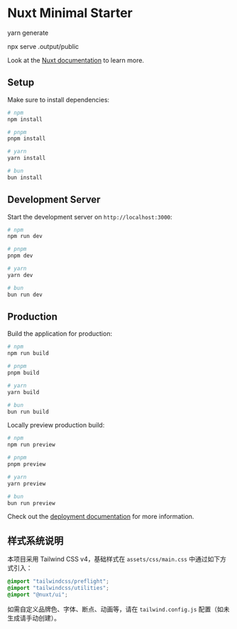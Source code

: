 <!--
 * @Description: 
 * @version: 
 * @Author: hean
 * @Date: 2025-06-03 15:40:17
 * @LastEditors: hean
 * @LastEditTime: 2025-06-03 15:40:19
-->
# Nuxt Minimal Starter

yarn generate  

npx serve .output/public


Look at the [Nuxt documentation](https://nuxt.com/docs/getting-started/introduction) to learn more.

## Setup

Make sure to install dependencies:

```bash
# npm
npm install

# pnpm
pnpm install

# yarn
yarn install

# bun
bun install
```

## Development Server

Start the development server on `http://localhost:3000`:

```bash
# npm
npm run dev

# pnpm
pnpm dev

# yarn
yarn dev

# bun
bun run dev
```

## Production

Build the application for production:

```bash
# npm
npm run build

# pnpm
pnpm build

# yarn
yarn build

# bun
bun run build
```

Locally preview production build:

```bash
# npm
npm run preview

# pnpm
pnpm preview

# yarn
yarn preview

# bun
bun run preview
```

Check out the [deployment documentation](https://nuxt.com/docs/getting-started/deployment) for more information.

## 样式系统说明

本项目采用 Tailwind CSS v4，基础样式在 `assets/css/main.css` 中通过如下方式引入：

```css
@import "tailwindcss/preflight";
@import "tailwindcss/utilities";
@import "@nuxt/ui";
```

如需自定义品牌色、字体、断点、动画等，请在 `tailwind.config.js` 配置（如未生成请手动创建）。
